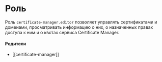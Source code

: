 # Роль

Роль `certificate-manager.editor` позволяет управлять сертификатами и доменами, просматривать информацию о них, о назначенных правах доступа к ним и о квотах сервиса Certificate Manager.


#### Родители

- [[certificate-manager]]
